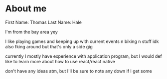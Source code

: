 # About me

First Name: Thomas
Last Name: Hale

I'm from the bay area yey

I like playing games and keeping up with current events n biking n stuff
idk
also fking around but that's only a side gig

currently I mostly have experience with application program, but I would def like to learn more about how to use react/react native

don't have any ideas atm, but I'll be sure to note any down if I get some
